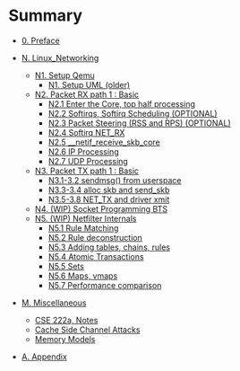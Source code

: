 # Summary

- [0. Preface](./Preface.md)
- [N. Linux_Networking](./N_Linux_Networking.md)
	- [N1. Setup Qemu](./N/1_setup_qemu.md)
		- [N1. Setup UML (older)](./N/1_setup_uml.md)
	- [N2. Packet RX path 1 : Basic](./N/2_Packet_RX_Basic.md)
		- [N2.1 Enter the Core, top half processing](./N/2_1_top_half.md)
		- [N2.2 Softirqs, Softirq Scheduling (OPTIONAL)](./N/2_2_softirq_sched.md)
		- [N2.3 Packet Steering (RSS and RPS) (OPTIONAL)](./N/2_3_rps_rss.md)
		- [N2.4 Softirq NET_RX](./N/2_4_softirq_netrx.md)
		- [N2.5 __netif_receive_skb_core](./N/2_5_netif_receive_skb_core.md)
		- [N2.6 IP Processing](./N/2_6_ip_processing.md)
		- [N2.7 UDP Processing](./N/2_7_udp_processing.md)
	- [N3. Packet TX path 1 : Basic](./N/3_Packet_TX_Basic.md)
		- [N3.1-3.2 sendmsg() from userspace](./N/3_1-3_sendmsg_from_userspace.md)
		- [N3.3-3.4 alloc skb and send_skb](./N/3_3-4_alloc_and_send_skb.md)
		- [N3.5-3.8 NET_TX and driver xmit](./N/3_5-8_net_tx_and_driver_xmit.md)
	- [N4. (WIP) Socket Programming BTS](./N/4_Socket_Programming_BTS.md)
	- [N5. (WIP) Netfilter Internals](./N/5_Netfilter_Internals.md)
		- [N5.1 Rule Matching](./N/5_1_rule_matching.md)
		- [N5.2 Rule deconstruction](./N/5_2_rule_deconstruction.md)
		- [N5.3 Adding tables, chains, rules](./N/5_3_Adding_tables_chains_rules.md)
		- [N5.4 Atomic Transactions]()
		- [N5.5 Sets]()
		- [N5.6 Maps, vmaps]()
		- [N5.7 Performance comparison]()

- [M. Miscellaneous](./M_Miscellaneous.md)
	- [CSE 222a, Notes](./M/1_CSE222a_Notes.md)
	- [Cache Side Channel Attacks](./M/2_Cache_Side_Channel_Attacks.md)
	- [Memory Models](./M/3_Memory_Models.md)

- [A. Appendix](./Appendix.md)
